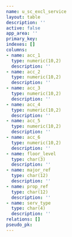 ```yaml
---
name: u_sc_excl_service
layout: table
description: ''
active: false
app_area: ''
primary_key: 
indexes: []
columns:
- name: acc_1
  type: numeric(10,2)
  description: ''
- name: acc_2
  type: numeric(10,2)
  description: ''
- name: acc_3
  type: numeric(10,2)
  description: ''
- name: acc_4
  type: numeric(10,2)
  description: ''
- name: acc_5
  type: numeric(10,2)
  description: ''
- name: acc_6
  type: numeric(10,2)
  description: ''
- name: floor_level
  type: char(3)
  description: ''
- name: major_ref
  type: char(12)
  description: ''
- name: prop_ref
  type: char(12)
  description: ''
- name: serv_type
  type: char(4)
  description: ''
relations: []
pseudo_pk: 
---
```


